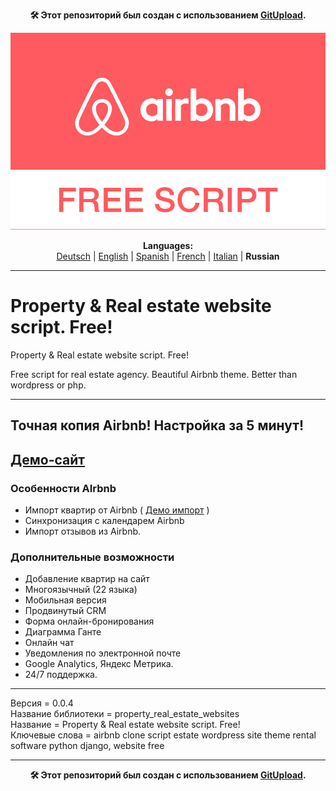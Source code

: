 <p align="center"><b>🛠️ Этот репозиторий был создан с использованием <a href="https://gitupload.com">GitUpload</a>.</b></p>
<p align="center"><a href="https://estate.im"><img src="https://github.com/markolofsen/airbnb_clone_script//blob/master/.banners/banner_ru.jpg?raw=1" /></a></p>
<p align="center"><b>Languages:</b><br /><a href="https://github.com/markolofsen/airbnb_clone_script/blob/master/README_de.md">Deutsch</a> | <a href="https://github.com/markolofsen/airbnb_clone_script/blob/master/README.md">English</a> | <a href="https://github.com/markolofsen/airbnb_clone_script/blob/master/README_es.md">Spanish</a> | <a href="https://github.com/markolofsen/airbnb_clone_script/blob/master/README_fr.md">French</a> | <a href="https://github.com/markolofsen/airbnb_clone_script/blob/master/README_it.md">Italian</a> | <b>Russian</b></p>

---

# Property & Real estate website script. Free!
Property & Real estate website script. Free!

Free script for real estate agency. Beautiful Airbnb theme. Better than wordpress or php.

<hr />

## Точная копия Airbnb! Настройка за 5 минут!
## <a href="https://demo.estate.im">Демо-сайт</a>

### Особенности AIrbnb
* Импорт квартир от Airbnb ( <a href="https://estate.im/">Демо импорт</a> )
* Синхронизация с календарем Airbnb
* Импорт отзывов из Airbnb.


### Дополнительные возможности
* Добавление квартир на сайт
* Многоязычный (22 языка)
* Мобильная версия
* Продвинутый CRM
* Форма онлайн-бронирования
* Диаграмма Ганте
* Онлайн чат
* Уведомления по электронной почте
* Google Analytics, Яндекс Метрика.
* 24/7 поддержка.


<hr />

Версия = 0.0.4 <br />
Название библиотеки = property_real_estate_websites <br />
Название = Property & Real estate website script. Free! <br />
Ключевые слова = airbnb clone script estate wordpress site theme rental software python django, website free <br />


---

<p align="center"><b>🛠️ Этот репозиторий был создан с использованием <a href="https://gitupload.com">GitUpload</a>.</b></p>